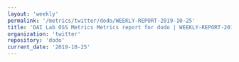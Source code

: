 ```yaml
---
layout: 'weekly'
permalink: '/metrics/twitter/dodo/WEEKLY-REPORT-2019-10-25'
title: 'DAI Lab OSS Metrics Metrics report for dodo | WEEKLY-REPORT-2019-10-25'
organization: 'twitter'
repository: 'dodo'
current_date: '2019-10-25'
---
```

